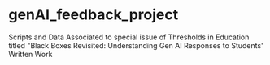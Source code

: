 # genAI_feedback_project
 Scripts and Data Associated to special issue of Thresholds in Education titled "Black Boxes Revisited: Understanding Gen AI Responses to Students' Written Work
